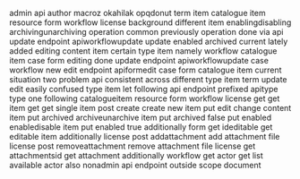 admin api author macroz okahilak opqdonut term item catalogue item resource form workflow license background different item enablingdisabling archivingunarchiving operation common previously operation done via api update endpoint apiworkflowupdate update enabled archived current lately added editing content item certain type item namely workflow catalogue item case form editing done update endpoint apiworkflowupdate case workflow new edit endpoint apiformedit case form catalogue item current situation two problem api consistent across different type item term update edit easily confused type item let following api endpoint prefixed apitype type one following catalogueitem resource form workflow license get get item get get single item post create create new item put edit change content item put archived archiveunarchive item put archived false put enabled enabledisable item put enabled true additionally form get ideditable get editable item additionally license post addattachment add attachment file license post removeattachment remove attachment file license get attachmentsid get attachment additionally workflow get actor get list available actor also nonadmin api endpoint outside scope document